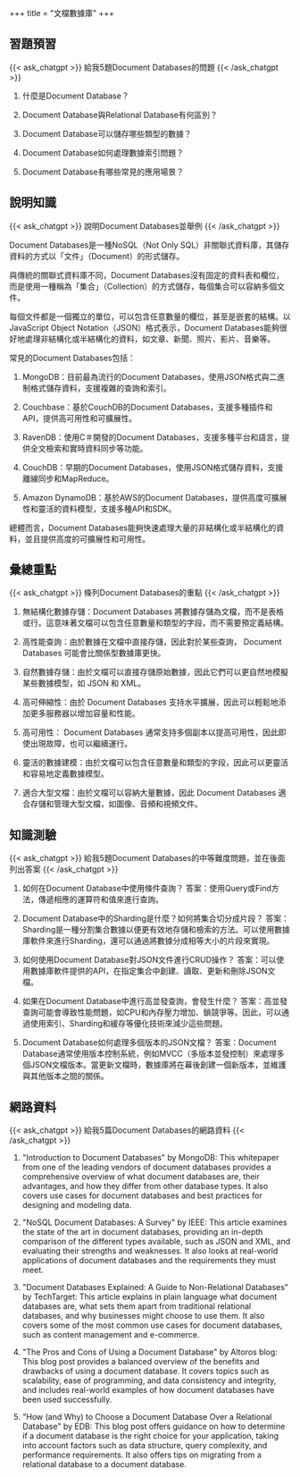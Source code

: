 +++
title = "文檔數據庫"
+++
## 習題預習
{{< ask_chatgpt >}}
給我5題Document Databases的問題
{{< /ask_chatgpt >}}



1. 什麼是Document Database？

2. Document Database與Relational Database有何區別？

3. Document Database可以儲存哪些類型的數據？

4. Document Database如何處理數據索引問題？

5. Document Database有哪些常見的應用場景？   

## 說明知識
{{< ask_chatgpt >}}
說明Document Databases並舉例
{{< /ask_chatgpt >}}



Document Databases是一種NoSQL（Not Only SQL）非關聯式資料庫，其儲存資料的方式以「文件」（Document）的形式儲存。

與傳統的關聯式資料庫不同，Document Databases沒有固定的資料表和欄位，而是使用一種稱為「集合」（Collection）的方式儲存，每個集合可以容納多個文件。

每個文件都是一個獨立的單位，可以包含任意數量的欄位，甚至是嵌套的結構。以JavaScript Object Notation（JSON）格式表示，Document Databases能夠很好地處理非結構化或半結構化的資料，如文章、新聞、照片、影片、音樂等。

常見的Document Databases包括：

1. MongoDB：目前最為流行的Document Databases，使用JSON格式與二進制格式儲存資料，支援複雜的查詢和索引。

2. Couchbase：基於CouchDB的Document Databases，支援多種插件和API，提供高可用性和可擴展性。

3. RavenDB：使用C＃開發的Document Databases，支援多種平台和語言，提供全文檢索和實時資料同步等功能。

4. CouchDB：早期的Document Databases，使用JSON格式儲存資料，支援離線同步和MapReduce。

5. Amazon DynamoDB：基於AWS的Document Databases，提供高度可擴展性和靈活的資料模型，支援多種API和SDK。

總體而言，Document Databases能夠快速處理大量的非結構化或半結構化的資料，並且提供高度的可擴展性和可用性。   

## 彙總重點
{{< ask_chatgpt >}}
條列Document Databases的重點
{{< /ask_chatgpt >}}



1. 無結構化數據存儲：Document Databases 將數據存儲為文檔，而不是表格或行。這意味著文檔可以包含任意數量和類型的字段，而不需要預定義結構。

2. 高性能查詢：由於數據在文檔中直接存儲，因此對於某些查詢， Document Databases 可能會比關係型數據庫更快。

3. 自然數據存儲：由於文檔可以直接存儲原始數據，因此它們可以更自然地模擬某些數據模型，如 JSON 和 XML。

4. 高可伸縮性：由於 Document Databases 支持水平擴展，因此可以輕鬆地添加更多服務器以增加容量和性能。

5. 高可用性： Document Databases 通常支持多個副本以提高可用性，因此即使出現故障，也可以繼續運行。

6. 靈活的數據建模：由於文檔可以包含任意數量和類型的字段，因此可以更靈活和容易地定義數據模型。

7. 適合大型文檔：由於文檔可以容納大量數據，因此 Document Databases 適合存儲和管理大型文檔，如圖像、音頻和視頻文件。   

## 知識測驗
{{< ask_chatgpt >}}
給我5題Document Databases的中等難度問題，並在後面列出答案
{{< /ask_chatgpt >}}



1. 如何在Document Database中使用條件查詢？
答案：使用Query或Find方法，傳遞相應的運算符和值來進行查詢。

2. Document Database中的Sharding是什麼？如何將集合切分成片段？
答案：Sharding是一種分割集合數據以便更有效地存儲和檢索的方法。可以使用數據庫軟件來進行Sharding，還可以通過將數據分成相等大小的片段來實現。

3. 如何使用Document Database對JSON文件進行CRUD操作？
答案：可以使用數據庫軟件提供的API，在指定集合中創建、讀取、更新和刪除JSON文檔。

4. 如果在Document Database中進行高並發查詢，會發生什麼？
答案：高並發查詢可能會導致性能問題，如CPU和內存壓力增加、鎖競爭等。因此，可以通過使用索引、Sharding和緩存等優化技術來減少這些問題。

5. Document Database如何處理多個版本的JSON文檔？
答案：Document Database通常使用版本控制系統，例如MVCC（多版本並發控制）來處理多個JSON文檔版本。當更新文檔時，數據庫將在幕後創建一個新版本，並維護與其他版本之間的關係。   

## 網路資料
{{< ask_chatgpt >}}
給我5篇Document Databases的網路資料
{{< /ask_chatgpt >}}



1. "Introduction to Document Databases" by MongoDB: This whitepaper from one of the leading vendors of document databases provides a comprehensive overview of what document databases are, their advantages, and how they differ from other database types. It also covers use cases for document databases and best practices for designing and modeling data.

2. "NoSQL Document Databases: A Survey" by IEEE: This article examines the state of the art in document databases, providing an in-depth comparison of the different types available, such as JSON and XML, and evaluating their strengths and weaknesses. It also looks at real-world applications of document databases and the requirements they must meet.

3. "Document Databases Explained: A Guide to Non-Relational Databases" by TechTarget: This article explains in plain language what document databases are, what sets them apart from traditional relational databases, and why businesses might choose to use them. It also covers some of the most common use cases for document databases, such as content management and e-commerce.

4. "The Pros and Cons of Using a Document Database" by Altoros blog: This blog post provides a balanced overview of the benefits and drawbacks of using a document database. It covers topics such as scalability, ease of programming, and data consistency and integrity, and includes real-world examples of how document databases have been used successfully.

5. "How (and Why) to Choose a Document Database Over a Relational Database" by EDB: This blog post offers guidance on how to determine if a document database is the right choice for your application, taking into account factors such as data structure, query complexity, and performance requirements. It also offers tips on migrating from a relational database to a document database.   

